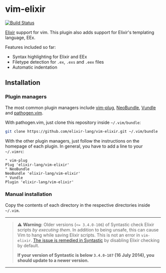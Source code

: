 # vim-elixir

[![Build Status](https://travis-ci.org/elixir-lang/vim-elixir.png?branch=master)](https://travis-ci.org/elixir-lang/vim-elixir)

[Elixir](http://elixir-lang.org) support for vim. This plugin also adds support
for Elixir's templating language, EEx.

Features included so far:

* Syntax highlighting for Elixir and EEx
* Filetype detection for `.ex`, `.exs` and `.eex` files
* Automatic indentation


## Installation

### Plugin managers

The most common plugin managers include [vim-plug][vim-plug],
[NeoBundle][neobundle], [Vundle][vundle] and [pathogen.vim][pathogen].

With pathogen.vim, just clone this repository inside `~/.vim/bundle`:

```bash
git clone https://github.com/elixir-lang/vim-elixir.git ~/.vim/bundle
```

With the other plugin managers, just follow the instructions on the homepage of
each plugin. In general, you have to add a line to your `~/.vimrc`:

```viml
" vim-plug
Plug 'elixir-lang/vim-elixir'
" NeoBundle
NeoBundle 'elixir-lang/vim-elixir'
" Vundle
Plugin 'elixir-lang/vim-elixir'
```

### Manual installation

Copy the contents of each directory in the respective directories inside
`~/.vim`.


---

> :warning: **Warning:** Older versions (`<= 3.4.0-106`) of Syntastic check Elixir scripts *by executing them*. In addition to
> being unsafe, this can cause Vim to hang while saving Elixir scripts. This is not an error in `vim-elixir`. [The issue is
> remedied in Syntastic](https://github.com/scrooloose/syntastic/commit/1d19dff701524ebed90a4fbd7c7cd75ab954b79d) by 
> disabling Elixir checking by default.
> 
> **If your version of Syntastic is below `3.4.0-107` (16 July 2014), you should update to a newer version.**

---

[vim-plug]: https://github.com/junegunn/vim-plug
[vundle]: https://github.com/gmarik/Vundle.vim
[neobundle]: https://github.com/Shougo/neobundle.vim
[pathogen]: https://github.com/tpope/vim-pathogen
